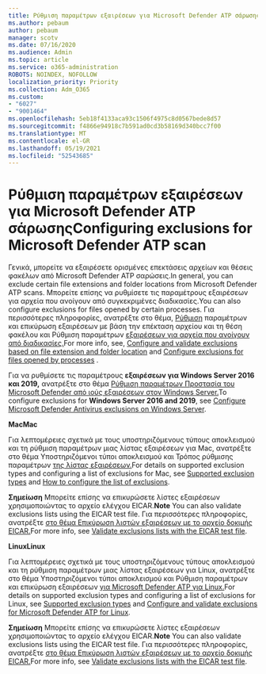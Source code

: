 ```yaml
---
title: Ρύθμιση παραμέτρων εξαιρέσεων για Microsoft Defender ATP σάρωσης
ms.author: pebaum
author: pebaum
manager: scotv
ms.date: 07/16/2020
ms.audience: Admin
ms.topic: article
ms.service: o365-administration
ROBOTS: NOINDEX, NOFOLLOW
localization_priority: Priority
ms.collection: Adm_O365
ms.custom:
- "6027"
- "9001464"
ms.openlocfilehash: 5eb18f4133aca93c1506f4975c8d0567bede8d57
ms.sourcegitcommit: f4866e94918c7b591ad0cd3b58169d340bcc7f00
ms.translationtype: MT
ms.contentlocale: el-GR
ms.lasthandoff: 05/19/2021
ms.locfileid: "52543685"
---
```

# <a name="configuring-exclusions-for-microsoft-defender-atp-scan"></a><span data-ttu-id="e4eba-102">Ρύθμιση παραμέτρων εξαιρέσεων για Microsoft Defender ATP σάρωσης</span><span class="sxs-lookup"><span data-stu-id="e4eba-102">Configuring exclusions for Microsoft Defender ATP scan</span></span>

<span data-ttu-id="e4eba-103">Γενικά, μπορείτε να εξαιρέσετε ορισμένες επεκτάσεις αρχείων και θέσεις φακέλων από Microsoft Defender ATP σαρώσεις.</span><span class="sxs-lookup"><span data-stu-id="e4eba-103">In general, you can exclude certain file extensions and folder locations from Microsoft Defender ATP scans.</span></span> <span data-ttu-id="e4eba-104">Μπορείτε επίσης να ρυθμίσετε τις παραμέτρους εξαιρέσεων για αρχεία που ανοίγουν από συγκεκριμένες διαδικασίες.</span><span class="sxs-lookup"><span data-stu-id="e4eba-104">You can also configure exclusions for files opened by certain processes.</span></span> <span data-ttu-id="e4eba-105">Για περισσότερες πληροφορίες, ανατρέξτε στο θέμα, [Ρύθμιση](/windows/security/threat-protection/microsoft-defender-antivirus/configure-extension-file-exclusions-microsoft-defender-antivirus) παραμέτρων και επικύρωση εξαιρέσεων με βάση την επέκταση αρχείου και τη θέση φακέλου και Ρύθμιση παραμέτρων [εξαιρέσεων για αρχεία που ανοίγουν από διαδικασίες.](/windows/security/threat-protection/microsoft-defender-antivirus/configure-process-opened-file-exclusions-microsoft-defender-antivirus)</span><span class="sxs-lookup"><span data-stu-id="e4eba-105">For more info, see, [Configure and validate exclusions based on file extension and folder location](/windows/security/threat-protection/microsoft-defender-antivirus/configure-extension-file-exclusions-microsoft-defender-antivirus) and [Configure exclusions for files opened by processes](/windows/security/threat-protection/microsoft-defender-antivirus/configure-process-opened-file-exclusions-microsoft-defender-antivirus) .</span></span>

<span data-ttu-id="e4eba-106">Για να ρυθμίσετε τις παραμέτρους **εξαιρέσεων για Windows Server 2016 και 2019,** ανατρέξτε στο θέμα [Ρύθμιση παραμέτρων Προστασία του Microsoft Defender από ιούς εξαιρέσεων στον Windows Server.](/windows/security/threat-protection/microsoft-defender-antivirus/configure-server-exclusions-microsoft-defender-antivirus)</span><span class="sxs-lookup"><span data-stu-id="e4eba-106">To configure exclusions for  **Windows Server 2016 and 2019**, see [Configure Microsoft Defender Antivirus exclusions on Windows Server](/windows/security/threat-protection/microsoft-defender-antivirus/configure-server-exclusions-microsoft-defender-antivirus).</span></span>

<span data-ttu-id="e4eba-107">**Mac**</span><span class="sxs-lookup"><span data-stu-id="e4eba-107">**Mac**</span></span>

<span data-ttu-id="e4eba-108">Για λεπτομέρειες σχετικά με τους υποστηριζόμενους τύπους αποκλεισμού και [](/windows/security/threat-protection/microsoft-defender-atp/mac-exclusions#supported-exclusion-types) τη ρύθμιση παραμέτρων μιας λίστας εξαιρέσεων για Mac, ανατρέξτε στο θέμα Υποστηριζόμενοι τύποι αποκλεισμού και Τρόπος ρύθμισης παραμέτρων [της λίστας εξαιρέσεων.](/windows/security/threat-protection/microsoft-defender-atp/mac-exclusions#how-to-configure-the-list-of-exclusions)</span><span class="sxs-lookup"><span data-stu-id="e4eba-108">For details on supported exclusion types and configuring a list of exclusions for Mac, see [Supported exclusion types](/windows/security/threat-protection/microsoft-defender-atp/mac-exclusions#supported-exclusion-types) and [How to configure the list of exclusions](/windows/security/threat-protection/microsoft-defender-atp/mac-exclusions#how-to-configure-the-list-of-exclusions).</span></span>

<span data-ttu-id="e4eba-109">**Σημείωση** Μπορείτε επίσης να επικυρώσετε λίστες εξαιρέσεων χρησιμοποιώντας το αρχείο ελέγχου EICAR.</span><span class="sxs-lookup"><span data-stu-id="e4eba-109">**Note** You can also validate exclusions lists using the EICAR test file.</span></span> <span data-ttu-id="e4eba-110">Για περισσότερες πληροφορίες, ανατρέξτε [στο θέμα Επικύρωση λιστών εξαιρέσεων με το αρχείο δοκιμής EICAR.](/windows/security/threat-protection/microsoft-defender-atp/mac-exclusions#validate-exclusions-lists-with-the-eicar-test-file)</span><span class="sxs-lookup"><span data-stu-id="e4eba-110">For more info, see [Validate exclusions lists with the EICAR test file](/windows/security/threat-protection/microsoft-defender-atp/mac-exclusions#validate-exclusions-lists-with-the-eicar-test-file).</span></span> 

<span data-ttu-id="e4eba-111">**Linux**</span><span class="sxs-lookup"><span data-stu-id="e4eba-111">**Linux**</span></span>

<span data-ttu-id="e4eba-112">Για λεπτομέρειες σχετικά με τους υποστηριζόμενους τύπους αποκλεισμού και [](/windows/security/threat-protection/microsoft-defender-atp/linux-exclusions#supported-exclusion-types) τη ρύθμιση παραμέτρων μιας λίστας εξαιρέσεων για Linux, ανατρέξτε στο θέμα Υποστηριζόμενοι τύποι αποκλεισμού και Ρύθμιση παραμέτρων και επικύρωση εξαιρέσεων [για Microsoft Defender ATP για Linux.](/windows/security/threat-protection/microsoft-defender-atp/linux-exclusions)</span><span class="sxs-lookup"><span data-stu-id="e4eba-112">For details on supported exclusion types and configuring a list of exclusions for Linux, see [Supported exclusion types](/windows/security/threat-protection/microsoft-defender-atp/linux-exclusions#supported-exclusion-types) and [Configure and validate exclusions for Microsoft Defender ATP for Linux](/windows/security/threat-protection/microsoft-defender-atp/linux-exclusions).</span></span>

<span data-ttu-id="e4eba-113">**Σημείωση** Μπορείτε επίσης να επικυρώσετε λίστες εξαιρέσεων χρησιμοποιώντας το αρχείο ελέγχου EICAR.</span><span class="sxs-lookup"><span data-stu-id="e4eba-113">**Note** You can also validate exclusions lists using the EICAR test file.</span></span> <span data-ttu-id="e4eba-114">Για περισσότερες πληροφορίες, ανατρέξτε [στο θέμα Επικύρωση λιστών εξαιρέσεων με το αρχείο δοκιμής EICAR.](/windows/security/threat-protection/microsoft-defender-atp/linux-exclusions#validate-exclusions-lists-with-the-eicar-test-file)</span><span class="sxs-lookup"><span data-stu-id="e4eba-114">For more info, see [Validate exclusions lists with the EICAR test file](/windows/security/threat-protection/microsoft-defender-atp/linux-exclusions#validate-exclusions-lists-with-the-eicar-test-file).</span></span> 